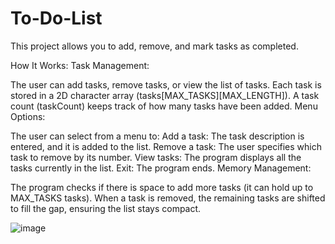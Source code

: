 # To-Do-List
This project allows you to add, remove, and mark tasks as completed.

How It Works:
Task Management:

The user can add tasks, remove tasks, or view the list of tasks.
Each task is stored in a 2D character array (tasks[MAX_TASKS][MAX_LENGTH]).
A task count (taskCount) keeps track of how many tasks have been added.
Menu Options:

The user can select from a menu to:
Add a task: The task description is entered, and it is added to the list.
Remove a task: The user specifies which task to remove by its number.
View tasks: The program displays all the tasks currently in the list.
Exit: The program ends.
Memory Management:

The program checks if there is space to add more tasks (it can hold up to MAX_TASKS tasks).
When a task is removed, the remaining tasks are shifted to fill the gap, ensuring the list stays compact.

![image](https://github.com/user-attachments/assets/29f6df42-7061-4281-a0b9-0b8f6acbc91b)

